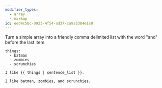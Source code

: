 ```yaml
---
modifier_types:
  - array
  - markup
id: eed4c5bc-0923-4f54-ad37-ca9a3384e1e0
---
```

Turn a simple array into a friendly comma delimited list with the word "and" before the last item.

```.language-yaml
things:
  - batman
  - zombies
  - scrunchies
```

```
I like {{ things | sentence_list }}.
```

```.language-output
I like batman, zombies, and scrunchies.
```
